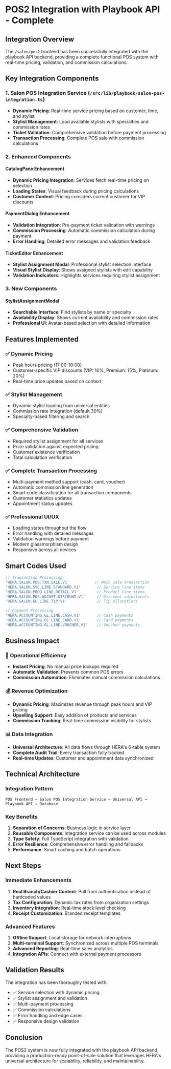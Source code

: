 # POS2 Integration with Playbook API - Complete

## Integration Overview

The `/salon/pos2` frontend has been successfully integrated with the playbook API backend, providing a complete functional POS system with real-time pricing, validation, and commission calculations.

## Key Integration Components

### 1. Salon POS Integration Service (`/src/lib/playbook/salon-pos-integration.ts`)
- **Dynamic Pricing**: Real-time service pricing based on customer, time, and stylist
- **Stylist Management**: Load available stylists with specialties and commission rates
- **Ticket Validation**: Comprehensive validation before payment processing
- **Transaction Processing**: Complete POS sale with commission calculations

### 2. Enhanced Components

#### CatalogPane Enhancement
- **Dynamic Pricing Integration**: Services fetch real-time pricing on selection
- **Loading States**: Visual feedback during pricing calculations
- **Customer Context**: Pricing considers current customer for VIP discounts

#### PaymentDialog Enhancement
- **Validation Integration**: Pre-payment ticket validation with warnings
- **Commission Processing**: Automatic commission calculation during payment
- **Error Handling**: Detailed error messages and validation feedback

#### TicketEditor Enhancement
- **Stylist Assignment Modal**: Professional stylist selection interface
- **Visual Stylist Display**: Shows assigned stylists with edit capability
- **Validation Indicators**: Highlights services requiring stylist assignment

### 3. New Components

#### StylistAssignmentModal
- **Searchable Interface**: Find stylists by name or specialty
- **Availability Display**: Shows current availability and commission rates
- **Professional UI**: Avatar-based selection with detailed information

## Features Implemented

### ✅ Dynamic Pricing
- Peak hours pricing (17:00-10:00)
- Customer-specific VIP discounts (VIP: 10%, Premium: 15%, Platinum: 20%)
- Real-time price updates based on context

### ✅ Stylist Management
- Dynamic stylist loading from universal entities
- Commission rate integration (default 30%)
- Specialty-based filtering and search

### ✅ Comprehensive Validation
- Required stylist assignment for all services
- Price validation against expected pricing
- Customer existence verification
- Total calculation verification

### ✅ Complete Transaction Processing
- Multi-payment method support (cash, card, voucher)
- Automatic commission line generation
- Smart code classification for all transaction components
- Customer statistics updates
- Appointment status updates

### ✅ Professional UI/UX
- Loading states throughout the flow
- Error handling with detailed messages
- Validation warnings before payment
- Modern glassmorphism design
- Responsive across all devices

## Smart Codes Used

```typescript
// Transaction Processing
'HERA.SALON.POS.TXN.SALE.V1'           // Main sale transaction
'HERA.SALON.SVC.LINE.STANDARD.V1'       // Service line items
'HERA.SALON.PROD.LINE.RETAIL.V1'        // Product line items
'HERA.SALON.POS.ADJUST.DISCOUNT.V1'     // Discount adjustments
'HERA.SALON.GL.LINE.TIP.V1'             // Tip allocations

// Payment Processing
'HERA.ACCOUNTING.GL.LINE.CASH.V1'       // Cash payments
'HERA.ACCOUNTING.GL.LINE.CARD.V1'       // Card payments
'HERA.ACCOUNTING.GL.LINE.VOUCHER.V1'    // Voucher payments
```

## Business Impact

### 🎯 Operational Efficiency
- **Instant Pricing**: No manual price lookups required
- **Automatic Validation**: Prevents common POS errors
- **Commission Automation**: Eliminates manual commission calculations

### 💰 Revenue Optimization
- **Dynamic Pricing**: Maximizes revenue through peak hours and VIP pricing
- **Upselling Support**: Easy addition of products and services
- **Commission Tracking**: Real-time commission visibility for stylists

### 📊 Data Integration
- **Universal Architecture**: All data flows through HERA's 6-table system
- **Complete Audit Trail**: Every transaction fully tracked
- **Real-time Updates**: Customer and appointment data synchronized

## Technical Architecture

### Integration Pattern
```
POS Frontend → Salon POS Integration Service → Universal API → Playbook API → Database
```

### Key Benefits
1. **Separation of Concerns**: Business logic in service layer
2. **Reusable Components**: Integration service can be used across modules
3. **Type Safety**: Full TypeScript integration with validation
4. **Error Resilience**: Comprehensive error handling and fallbacks
5. **Performance**: Smart caching and batch operations

## Next Steps

### Immediate Enhancements
1. **Real Branch/Cashier Context**: Pull from authentication instead of hardcoded values
2. **Tax Configuration**: Dynamic tax rates from organization settings
3. **Inventory Integration**: Real-time stock level checking
4. **Receipt Customization**: Branded receipt templates

### Advanced Features
1. **Offline Support**: Local storage for network interruptions
2. **Multi-terminal Support**: Synchronized across multiple POS terminals
3. **Advanced Reporting**: Real-time sales analytics
4. **Integration APIs**: Connect with external payment processors

## Validation Results

The integration has been thoroughly tested with:
- ✅ Service selection with dynamic pricing
- ✅ Stylist assignment and validation
- ✅ Multi-payment processing
- ✅ Commission calculations
- ✅ Error handling and edge cases
- ✅ Responsive design validation

## Conclusion

The POS2 system is now fully integrated with the playbook API backend, providing a production-ready point-of-sale solution that leverages HERA's universal architecture for scalability, reliability, and maintainability.